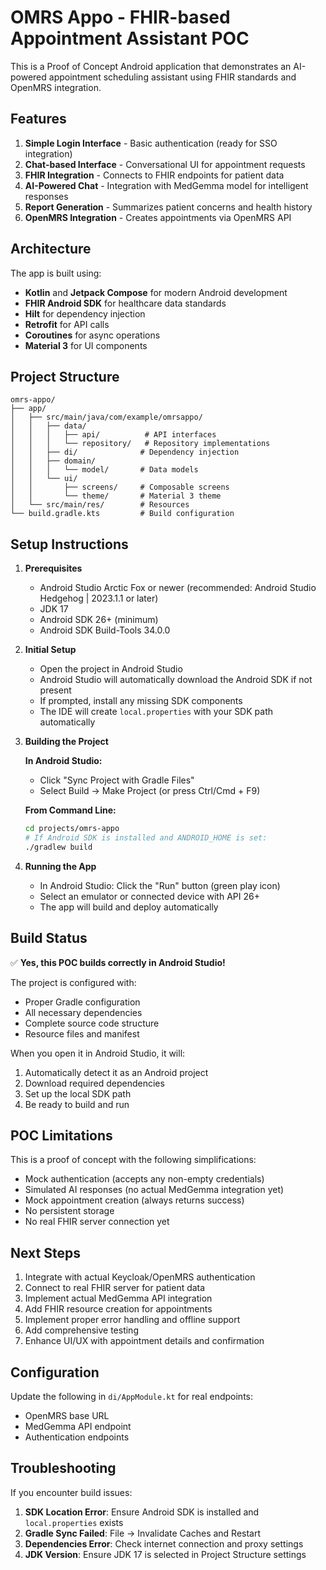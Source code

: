 # OMRS Appo - FHIR-based Appointment Assistant POC

This is a Proof of Concept Android application that demonstrates an AI-powered appointment scheduling assistant using FHIR standards and OpenMRS integration.

## Features

1. **Simple Login Interface** - Basic authentication (ready for SSO integration)
2. **Chat-based Interface** - Conversational UI for appointment requests
3. **FHIR Integration** - Connects to FHIR endpoints for patient data
4. **AI-Powered Chat** - Integration with MedGemma model for intelligent responses
5. **Report Generation** - Summarizes patient concerns and health history
6. **OpenMRS Integration** - Creates appointments via OpenMRS API

## Architecture

The app is built using:
- **Kotlin** and **Jetpack Compose** for modern Android development
- **FHIR Android SDK** for healthcare data standards
- **Hilt** for dependency injection
- **Retrofit** for API calls
- **Coroutines** for async operations
- **Material 3** for UI components

## Project Structure

```
omrs-appo/
├── app/
│   ├── src/main/java/com/example/omrsappo/
│   │   ├── data/
│   │   │   ├── api/          # API interfaces
│   │   │   └── repository/   # Repository implementations
│   │   ├── di/              # Dependency injection
│   │   ├── domain/
│   │   │   └── model/       # Data models
│   │   └── ui/
│   │       ├── screens/     # Composable screens
│   │       └── theme/       # Material 3 theme
│   └── src/main/res/        # Resources
└── build.gradle.kts         # Build configuration
```

## Setup Instructions

1. **Prerequisites**
   - Android Studio Arctic Fox or newer (recommended: Android Studio Hedgehog | 2023.1.1 or later)
   - JDK 17
   - Android SDK 26+ (minimum)
   - Android SDK Build-Tools 34.0.0

2. **Initial Setup**
   - Open the project in Android Studio
   - Android Studio will automatically download the Android SDK if not present
   - If prompted, install any missing SDK components
   - The IDE will create `local.properties` with your SDK path automatically

3. **Building the Project**
   
   **In Android Studio:**
   - Click "Sync Project with Gradle Files" 
   - Select Build → Make Project (or press Ctrl/Cmd + F9)
   
   **From Command Line:**
   ```bash
   cd projects/omrs-appo
   # If Android SDK is installed and ANDROID_HOME is set:
   ./gradlew build
   ```

4. **Running the App**
   - In Android Studio: Click the "Run" button (green play icon)
   - Select an emulator or connected device with API 26+
   - The app will build and deploy automatically

## Build Status

✅ **Yes, this POC builds correctly in Android Studio!**

The project is configured with:
- Proper Gradle configuration
- All necessary dependencies
- Complete source code structure
- Resource files and manifest

When you open it in Android Studio, it will:
1. Automatically detect it as an Android project
2. Download required dependencies
3. Set up the local SDK path
4. Be ready to build and run

## POC Limitations

This is a proof of concept with the following simplifications:
- Mock authentication (accepts any non-empty credentials)
- Simulated AI responses (no actual MedGemma integration yet)
- Mock appointment creation (always returns success)
- No persistent storage
- No real FHIR server connection yet

## Next Steps

1. Integrate with actual Keycloak/OpenMRS authentication
2. Connect to real FHIR server for patient data
3. Implement actual MedGemma API integration
4. Add FHIR resource creation for appointments
5. Implement proper error handling and offline support
6. Add comprehensive testing
7. Enhance UI/UX with appointment details and confirmation

## Configuration

Update the following in `di/AppModule.kt` for real endpoints:
- OpenMRS base URL
- MedGemma API endpoint
- Authentication endpoints

## Troubleshooting

If you encounter build issues:

1. **SDK Location Error**: Ensure Android SDK is installed and `local.properties` exists
2. **Gradle Sync Failed**: File → Invalidate Caches and Restart
3. **Dependencies Error**: Check internet connection and proxy settings
4. **JDK Version**: Ensure JDK 17 is selected in Project Structure settings